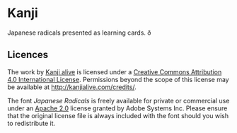 # Kanji

Japanese radicals presented as learning cards. ð

## Licences

The work by <a xmlns:cc="http://creativecommons.org/ns#" href="http://kanjialive.com" property="cc:attributionName" rel="cc:attributionURL">Kanji alive</a> is licensed under a <a rel="license" href="http://creativecommons.org/licenses/by/4.0/">Creative Commons Attribution 4.0 International License</a>. Permissions beyond the scope of this license may be available at <a xmlns:cc="http://creativecommons.org/ns#" href="http://kanjialive.com/credits/" rel="cc:morePermissions">http://kanjialive.com/credits/</a>.

The font _Japanese Radicals_ is freely available for private or commercial use under an [Apache 2.0](http://www.apache.org/licenses/LICENSE-2.0.html) license granted by Adobe Systems Inc.
Please ensure that the original license file is always included with the font should you wish to redistribute it.
